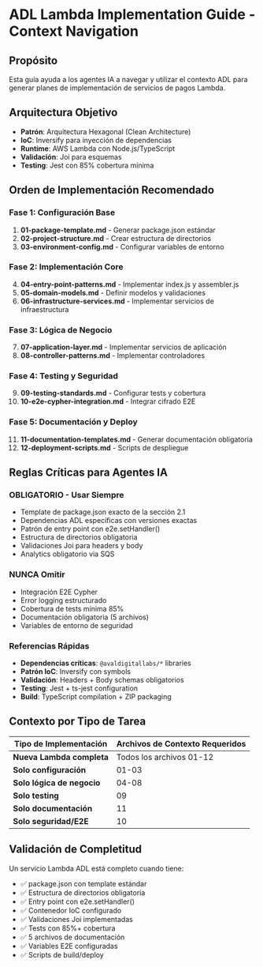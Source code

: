 # ADL Lambda Implementation Guide - Context Navigation

## Propósito
Esta guía ayuda a los agentes IA a navegar y utilizar el contexto ADL para generar planes de implementación de servicios de pagos Lambda.

## Arquitectura Objetivo
- **Patrón**: Arquitectura Hexagonal (Clean Architecture)  
- **IoC**: Inversify para inyección de dependencias
- **Runtime**: AWS Lambda con Node.js/TypeScript
- **Validación**: Joi para esquemas
- **Testing**: Jest con 85% cobertura mínima

## Orden de Implementación Recomendado

### Fase 1: Configuración Base
1. **01-package-template.md** - Generar package.json estándar
2. **02-project-structure.md** - Crear estructura de directorios
3. **03-environment-config.md** - Configurar variables de entorno

### Fase 2: Implementación Core
4. **04-entry-point-patterns.md** - Implementar index.js y assembler.js
5. **05-domain-models.md** - Definir modelos y validaciones
6. **06-infrastructure-services.md** - Implementar servicios de infraestructura

### Fase 3: Lógica de Negocio
7. **07-application-layer.md** - Implementar servicios de aplicación
8. **08-controller-patterns.md** - Implementar controladores

### Fase 4: Testing y Seguridad
9. **09-testing-standards.md** - Configurar tests y cobertura
10. **10-e2e-cypher-integration.md** - Integrar cifrado E2E

### Fase 5: Documentación y Deploy
11. **11-documentation-templates.md** - Generar documentación obligatoria
12. **12-deployment-scripts.md** - Scripts de despliegue

## Reglas Críticas para Agentes IA

### OBLIGATORIO - Usar Siempre
- Template de package.json exacto de la sección 2.1
- Dependencias ADL específicas con versiones exactas
- Patrón de entry point con e2e.setHandler()
- Estructura de directorios obligatoria
- Validaciones Joi para headers y body
- Analytics obligatorio via SQS

### NUNCA Omitir
- Integración E2E Cypher
- Error logging estructurado
- Cobertura de tests mínima 85%
- Documentación obligatoria (5 archivos)
- Variables de entorno de seguridad

### Referencias Rápidas
- **Dependencias críticas**: `@avaldigitallabs/*` libraries
- **Patrón IoC**: Inversify con symbols
- **Validación**: Headers + Body schemas obligatorios
- **Testing**: Jest + ts-jest configuration
- **Build**: TypeScript compilation + ZIP packaging

## Contexto por Tipo de Tarea

| Tipo de Implementación | Archivos de Contexto Requeridos |
|------------------------|----------------------------------|
| **Nueva Lambda completa** | Todos los archivos 01-12 |
| **Solo configuración** | 01-03 |
| **Solo lógica de negocio** | 04-08 |
| **Solo testing** | 09 |
| **Solo documentación** | 11 |
| **Solo seguridad/E2E** | 10 |

## Validación de Completitud

Un servicio Lambda ADL está completo cuando tiene:
- ✅ package.json con template estándar
- ✅ Estructura de directorios obligatoria  
- ✅ Entry point con e2e.setHandler()
- ✅ Contenedor IoC configurado
- ✅ Validaciones Joi implementadas
- ✅ Tests con 85%+ cobertura
- ✅ 5 archivos de documentación
- ✅ Variables E2E configuradas
- ✅ Scripts de build/deploy
